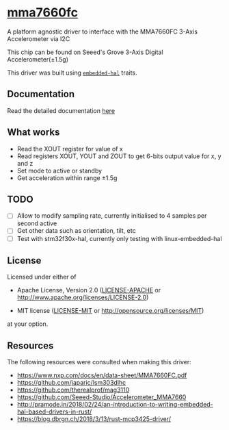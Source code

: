 # [mma7660fc](https://crates.io/crates/mma7660fc)

A platform agnostic driver to interface with the MMA7660FC 3-Axis Accelerometer via I2C

This chip can be found on Seeed's Grove 3-Axis Digital Accelerometer(±1.5g)

This driver was built using [`embedded-hal`] traits.

[`embedded-hal`]: https://docs.rs/embedded-hal/~0.1

## Documentation
 Read the detailed documentation [here](https://docs.rs/mma7660fc/)

## What works

- Read the XOUT register for value of x
- Read registers XOUT, YOUT and ZOUT to get  6-bits output value for x, y and z
- Set mode to active or standby
- Get acceleration within range ±1.5g

## TODO

- [ ] Allow to modify sampling rate, currently initialised to 4 samples per second active
- [ ] Get other data such as orientation, tilt, etc
- [ ] Test with stm32f30x-hal, currently only testing with linux-embedded-hal

## License

Licensed under either of

- Apache License, Version 2.0 ([LICENSE-APACHE](LICENSE-APACHE) or
  http://www.apache.org/licenses/LICENSE-2.0)

- MIT license ([LICENSE-MIT](LICENSE-MIT) or http://opensource.org/licenses/MIT)

at your option.

## Resources

The following resources were consulted when making this driver:
- https://www.nxp.com/docs/en/data-sheet/MMA7660FC.pdf
- https://github.com/japaric/lsm303dlhc
- https://github.com/therealprof/mag3110
- https://github.com/Seeed-Studio/Accelerometer_MMA7660
- http://pramode.in/2018/02/24/an-introduction-to-writing-embedded-hal-based-drivers-in-rust/
- https://blog.dbrgn.ch/2018/3/13/rust-mcp3425-driver/
